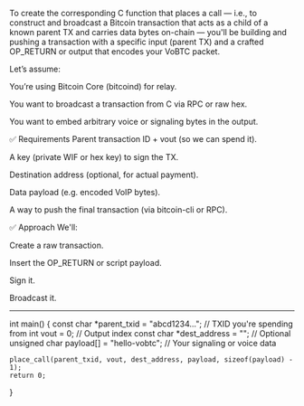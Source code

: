 To create the corresponding C function that places a call — i.e., to construct and broadcast a Bitcoin transaction that acts as a child of a known parent TX and carries data bytes on-chain — you'll be building and pushing a transaction with a specific input (parent TX) and a crafted OP_RETURN or output that encodes your VoBTC packet.

Let’s assume:

You’re using Bitcoin Core (bitcoind) for relay.

You want to broadcast a transaction from C via RPC or raw hex.

You want to embed arbitrary voice or signaling bytes in the output.

✅ Requirements
Parent transaction ID + vout (so we can spend it).

A key (private WIF or hex key) to sign the TX.

Destination address (optional, for actual payment).

Data payload (e.g. encoded VoIP bytes).

A way to push the final transaction (via bitcoin-cli or RPC).

✅ Approach
We'll:

Create a raw transaction.

Insert the OP_RETURN or script payload.

Sign it.

Broadcast it.

---------------------------------------------

int main() {
    const char *parent_txid = "abcd1234..."; // TXID you're spending from
    int vout = 0;                            // Output index
    const char *dest_address = "";          // Optional
    unsigned char payload[] = "hello-vobtc"; // Your signaling or voice data

    place_call(parent_txid, vout, dest_address, payload, sizeof(payload) - 1);
    return 0;
}
